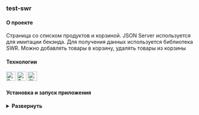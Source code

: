 ### test-swr

#### О проекте

Страница со списком продуктов и корзиной. JSON Server используется для имитации бекэнда. Для получения данных используется библиотека SWR.
Можно добавлять товары в корзину, удалять товары из корзины

#### Технологии

<div>
  <img height='25px' src="https://img.shields.io/badge/React-20232A??style=plastic&logo=react&logoColor=61DAFB" alt="React">
  <img height='25px' src="https://img.shields.io/badge/TypeScript-20232A??style=plastic&logo=typescript&logoColor=3178C6" alt="TypeScript">
  <img height='25px' src="https://img.shields.io/badge/Chakra Ui-20232A??style=plastic&logo=chakraui&logoColor=#319795" alt="Chakra Ui.">
</div>

#### Установка и запуск приложения

<details><summary><b>Развернуть</b></summary>

Клонировать репозиторий:

    git clone https://github.com/Mariyazakharova73/test-swr.git

Установить зависимости:

    npm install

Запустить проект:

    npm start

Запустить сервер:

    npm run server

</details>

<!-- [Ссылка на проект react-dress]() -->

<!-- <div align="center">
  <img width="575" alt="Приложение." src="./src/images/app.png">
</div> -->
